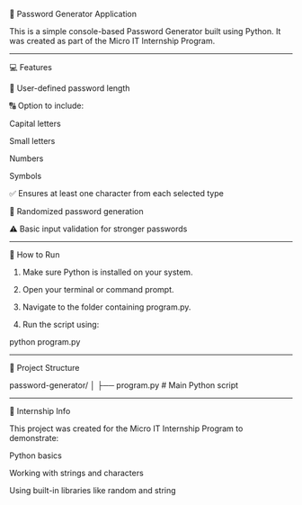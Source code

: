 🔐 Password Generator Application

This is a simple console-based Password Generator built using Python. It was created as part of the Micro IT Internship Program.


---

💻 Features

📏 User-defined password length

🔠 Option to include:

Capital letters

Small letters

Numbers

Symbols


✅ Ensures at least one character from each selected type

🔀 Randomized password generation

⚠️ Basic input validation for stronger passwords



---

🚀 How to Run

1. Make sure Python is installed on your system.


2. Open your terminal or command prompt.


3. Navigate to the folder containing program.py.


4. Run the script using:



python program.py


---

📂 Project Structure

password-generator/
│
├── program.py   # Main Python script


---

📌 Internship Info

This project was created for the Micro IT Internship Program to demonstrate:

Python basics

Working with strings and characters

Using built-in libraries like random and string
